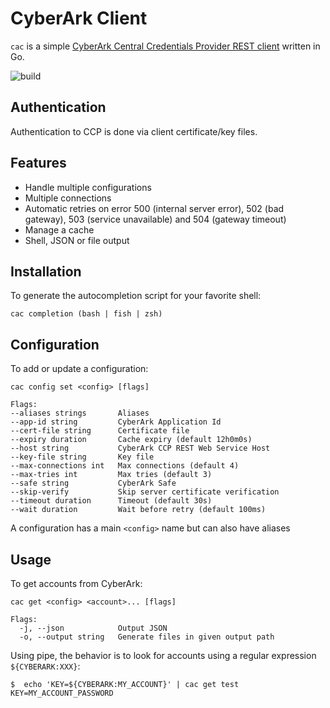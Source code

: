 # CyberArk Client

`cac` is a
simple [CyberArk Central Credentials Provider REST client](https://docs.cyberark.com/Product-Doc/OnlineHelp/AAM-CP/Latest/en/Content/CCP/Calling-the-Web-Service-using-REST.htm?tocpath=Developer%7CCentral%20Credential%20Provider%7CCall%20the%20Central%20Credential%20Provider%20Web%20Service%20from%20Your%20Application%20Code%7C_____2)
written in Go.

![build](https://github.com/MartyHub/cac/actions/workflows/go.yml/badge.svg)

## Authentication

Authentication to CCP is done via client certificate/key files.

## Features

* Handle multiple configurations
* Multiple connections
* Automatic retries on error 500 (internal server error), 502 (bad gateway), 503 (service unavailable) and 504 (gateway
  timeout)
* Manage a cache
* Shell, JSON or file output

## Installation

To generate the autocompletion script for your favorite shell:

```shell
cac completion (bash | fish | zsh)
```

## Configuration

To add or update a configuration:

```text
cac config set <config> [flags]

Flags:
--aliases strings       Aliases
--app-id string         CyberArk Application Id
--cert-file string      Certificate file
--expiry duration       Cache expiry (default 12h0m0s)
--host string           CyberArk CCP REST Web Service Host
--key-file string       Key file
--max-connections int   Max connections (default 4)
--max-tries int         Max tries (default 3)
--safe string           CyberArk Safe
--skip-verify           Skip server certificate verification
--timeout duration      Timeout (default 30s)
--wait duration         Wait before retry (default 100ms)
```

A configuration has a main `<config>` name but can also have aliases

## Usage

To get accounts from CyberArk:

```text
cac get <config> <account>... [flags]

Flags:
  -j, --json            Output JSON
  -o, --output string   Generate files in given output path
```

Using pipe, the behavior is to look for accounts using a regular expression `${CYBERARK:XXX}`:

```shell
$  echo 'KEY=${CYBERARK:MY_ACCOUNT}' | cac get test
KEY=MY_ACCOUNT_PASSWORD
```

